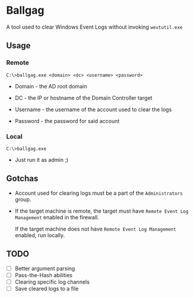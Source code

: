 # Ballgag
A tool used to clear Windows Event Logs without invoking `wevtutil.exe`

## Usage
### Remote
`C:\>ballgag.exe <domain> <dc> <username> <password>`

* Domain   - the AD root domain

* DC       - the IP or hostname of the Domain Controller target

* Username - the username of the account used to clear the logs

* Password - the password for said account

### Local
`C:\>ballgag.exe`

* Just run it as admin ;)

## Gotchas

* Account used for clearing logs must be a part of the `Administrators` group.

* If the target machine is remote, the target must have `Remote Event Log Management` enabled in the firewall. 

  If the target machine does not have `Remote Event Log Management` enabled, run locally.
  
## TODO

- [ ] Better argument parsing
- [ ] Pass-the-Hash abilities
- [ ] Clearing specific log channels
- [ ] Save cleared logs to a file
